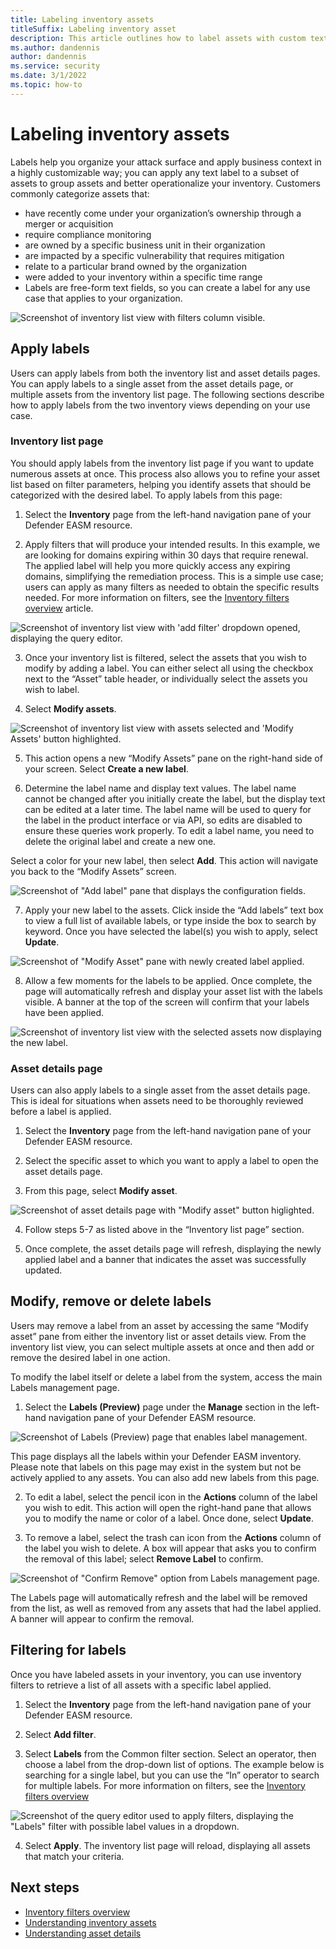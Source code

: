 ```yaml
---
title: Labeling inventory assets 
titleSuffix: Labeling inventory asset
description: This article outlines how to label assets with custom text values of a user's choice for improved categorization and operationalization of their inventory data. 
ms.author: dandennis
author: dandennis
ms.service: security
ms.date: 3/1/2022
ms.topic: how-to
---
```


# Labeling inventory assets 

Labels help you organize your attack surface and apply business context in a highly customizable way; you can apply any text label to a subset of assets to group assets and better operationalize your inventory. Customers commonly categorize assets that:  

- have recently come under your organization’s ownership through a merger or acquisition  
- require compliance monitoring 
- are owned by a specific business unit in their organization 
- are impacted by a specific vulnerability that requires mitigation 
- relate to a particular brand owned by the organization  
- were added to your inventory within a specific time range  
- Labels are free-form text fields, so you can create a label for any use case that applies to your organization. 

![Screenshot of inventory list view with filters column visible.](media/labels-1a.png)



## Apply labels 

Users can apply labels from both the inventory list and asset details pages.  You can apply labels to a single asset from the asset details page, or multiple assets from the inventory list page. The following sections describe how to apply labels from the two inventory views depending on your use case.  

### Inventory list page  

You should apply labels from the inventory list page if you want to update numerous assets at once. This process also allows you to refine your asset list based on filter parameters, helping you identify assets that should be categorized with the desired label. To apply labels from this page:  

1. Select the **Inventory** page from the left-hand navigation pane of your Defender EASM resource.  

2. Apply filters that will produce your intended results. In this example, we are looking for domains expiring within 30 days that require renewal. The applied label will help you more quickly access any expiring domains, simplifying the remediation process. This is a simple use case; users can apply as many filters as needed to obtain the specific results needed. For more information on filters, see the [Inventory filters overview](inventory-filters.md) article. 

![Screenshot of inventory list view with 'add filter' dropdown opened, displaying the query editor.](media/labels-2.png)

3. Once your inventory list is filtered, select the assets that you wish to modify by adding a label. You can either select all using the checkbox next to the “Asset” table header, or individually select the assets you wish to label.  
 
4. Select **Modify assets**. 

![Screenshot of inventory list view with assets selected and 'Modify Assets' button highlighted.](media/labels-3.png)

5. This action opens a new “Modify Assets” pane on the right-hand side of your screen.  Select **Create a new label**. 

6. Determine the label name and display text values. The label name cannot be changed after you initially create the label, but the display text can be edited at a later time. The label name will be used to query for the label in the product interface or via API, so edits are disabled to ensure these queries work properly. To edit a label name, you need to delete the original label and create a new one.  
 
Select a color for your new label, then select **Add**. This action will navigate you back to the “Modify Assets” screen. 

![Screenshot of "Add label" pane that displays the configuration fields.](media/labels-4.png)


7. Apply your new label to the assets. Click inside the “Add labels” text box to view a full list of available labels, or type inside the box to search by keyword. Once you have selected the label(s) you wish to apply, select **Update**. 

![Screenshot of "Modify Asset" pane with newly created label applied.](media/labels-5.png)

8. Allow a few moments for the labels to be applied. Once complete, the page will automatically refresh and display your asset list with the labels visible. A banner at the top of the screen will confirm that your labels have been applied.  

![Screenshot of inventory list view with the selected assets now displaying the new label.](media/labels-6.png)


### Asset details page 

Users can also apply labels to a single asset from the asset details page. This is ideal for situations when assets need to be thoroughly reviewed before a label is applied.  
 

1. Select the **Inventory** page from the left-hand navigation pane of your Defender EASM resource. 
 
2. Select the specific asset to which you want to apply a label to open the asset details page. 
 
3. From this page, select **Modify asset**. 

![Screenshot of asset details page with "Modify asset" button higlighted.](media/labels-7a.png)

4. Follow steps 5-7 as listed above in the “Inventory list page” section.  

5. Once complete, the asset details page will refresh, displaying the newly applied label and a banner that indicates the asset was successfully updated.  


## Modify, remove or delete labels

Users may remove a label from an asset by accessing the same “Modify asset” pane from either the inventory list or asset details view.  From the inventory list view, you can select multiple assets at once and then add or remove the desired label in one action.  

To modify the label itself or delete a label from the system, access the main Labels management page.  
 

1. Select the **Labels (Preview)** page under the **Manage** section in the left-hand navigation pane of your Defender EASM resource.

![Screenshot of Labels (Preview) page that enables label management.](media/labels-8a.png)

This page displays all the labels within your Defender EASM inventory. Please note that labels on this page may exist in the system but not be actively applied to any assets. You can also add new labels from this page.  

2. To edit a label, select the pencil icon in the **Actions** column of the label you wish to edit.  This action will open the right-hand pane that allows you to modify the name or color of a label. Once done, select **Update**.  

3. To remove a label, select the trash can icon from the **Actions** column of the label you wish to delete. A box will appear that asks you to confirm the removal of this label; select **Remove Label** to confirm.  

![Screenshot of "Confirm Remove" option from Labels management page.](media/labels-9a.png)

 
 
The Labels page will automatically refresh and the label will be removed from the list, as well as removed from any assets that had the label applied. A banner will appear to confirm the removal.  


## Filtering for labels 

Once you have labeled assets in your inventory, you can use inventory filters to retrieve a list of all assets with a specific label applied.  


1. Select the **Inventory** page from the left-hand navigation pane of your Defender EASM resource.  

2. Select **Add filter**.  
 
3. Select **Labels** from the Common filter section. Select an operator, then choose a label from the drop-down list of options. The example below is searching for a single label, but you can use the “In” operator to search for multiple labels. For more information on filters, see the [Inventory filters overview](inventory-filters.md)

![Screenshot of the query editor used to apply filters, displaying the "Labels" filter with possible label values in a dropdown.](media/labels-10.png)

4. Select **Apply**. The inventory list page will reload, displaying all assets that match your criteria.  



## Next steps  

- [Inventory filters overview](inventory-filters.md)
- [Understanding inventory assets](understanding-inventory-assets.md) 
- [Understanding asset details](understanding-asset-details.md)

